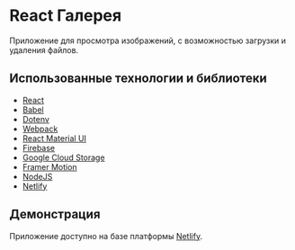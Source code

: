 # React Галерея
Приложение для просмотра изображений, с возможностью загрузки и удаления файлов.

## Использованные технологии и библиотеки
- [React](https://reactjs.org/)
- [Babel](https://babeljs.io/)
- [Dotenv](https://github.com/motdotla/dotenv)
- [Webpack](https://webpack.js.org/)
- [React Material UI](https://mui.com/)
- [Firebase](https://firebase.google.com/)
- [Google Cloud Storage](https://cloud.google.com/)
- [Framer Motion](https://www.framer.com/motion/)
- [NodeJS](https://nodejs.org/en/)
- [Netlify](https://www.netlify.com/)

## Демонстрация
Приложение доступно на базе платформы [Netlify](https://lexik0n-galery.netlify.app/).